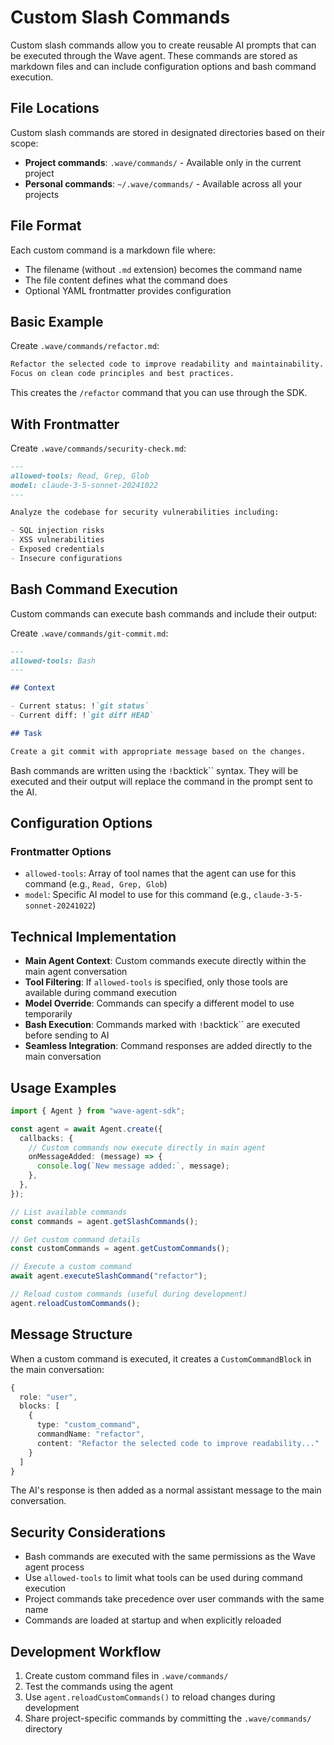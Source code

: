 # Custom Slash Commands

Custom slash commands allow you to create reusable AI prompts that can be executed through the Wave agent. These commands are stored as markdown files and can include configuration options and bash command execution.

## File Locations

Custom slash commands are stored in designated directories based on their scope:

- **Project commands**: `.wave/commands/` - Available only in the current project
- **Personal commands**: `~/.wave/commands/` - Available across all your projects

## File Format

Each custom command is a markdown file where:

- The filename (without `.md` extension) becomes the command name
- The file content defines what the command does
- Optional YAML frontmatter provides configuration

## Basic Example

Create `.wave/commands/refactor.md`:

```markdown
Refactor the selected code to improve readability and maintainability.
Focus on clean code principles and best practices.
```

This creates the `/refactor` command that you can use through the SDK.

## With Frontmatter

Create `.wave/commands/security-check.md`:

```markdown
---
allowed-tools: Read, Grep, Glob
model: claude-3-5-sonnet-20241022
---

Analyze the codebase for security vulnerabilities including:

- SQL injection risks
- XSS vulnerabilities
- Exposed credentials
- Insecure configurations
```

## Bash Command Execution

Custom commands can execute bash commands and include their output:

Create `.wave/commands/git-commit.md`:

```markdown
---
allowed-tools: Bash
---

## Context

- Current status: !`git status`
- Current diff: !`git diff HEAD`

## Task

Create a git commit with appropriate message based on the changes.
```

Bash commands are written using the `!`backtick`` syntax. They will be executed and their output will replace the command in the prompt sent to the AI.

## Configuration Options

### Frontmatter Options

- `allowed-tools`: Array of tool names that the agent can use for this command (e.g., `Read, Grep, Glob`)
- `model`: Specific AI model to use for this command (e.g., `claude-3-5-sonnet-20241022`)

## Technical Implementation

- **Main Agent Context**: Custom commands execute directly within the main agent conversation
- **Tool Filtering**: If `allowed-tools` is specified, only those tools are available during command execution
- **Model Override**: Commands can specify a different model to use temporarily
- **Bash Execution**: Commands marked with `!`backtick`` are executed before sending to AI
- **Seamless Integration**: Command responses are added directly to the main conversation

## Usage Examples

```typescript
import { Agent } from "wave-agent-sdk";

const agent = await Agent.create({
  callbacks: {
    // Custom commands now execute directly in main agent
    onMessageAdded: (message) => {
      console.log(`New message added:`, message);
    },
  },
});

// List available commands
const commands = agent.getSlashCommands();

// Get custom command details
const customCommands = agent.getCustomCommands();

// Execute a custom command
await agent.executeSlashCommand("refactor");

// Reload custom commands (useful during development)
agent.reloadCustomCommands();
```

## Message Structure

When a custom command is executed, it creates a `CustomCommandBlock` in the main conversation:

```typescript
{
  role: "user",
  blocks: [
    {
      type: "custom_command",
      commandName: "refactor",
      content: "Refactor the selected code to improve readability..."
    }
  ]
}
```

The AI's response is then added as a normal assistant message to the main conversation.

## Security Considerations

- Bash commands are executed with the same permissions as the Wave agent process
- Use `allowed-tools` to limit what tools can be used during command execution
- Project commands take precedence over user commands with the same name
- Commands are loaded at startup and when explicitly reloaded

## Development Workflow

1. Create custom command files in `.wave/commands/`
2. Test the commands using the agent
3. Use `agent.reloadCustomCommands()` to reload changes during development
4. Share project-specific commands by committing the `.wave/commands/` directory

